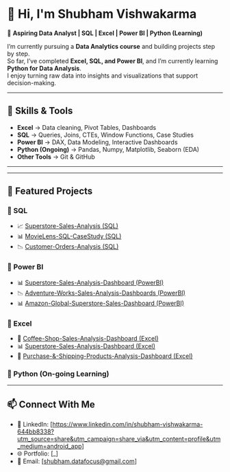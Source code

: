 # 👋 Hi, I'm Shubham Vishwakarma  

🎯 **Aspiring Data Analyst | SQL | Excel | Power BI | Python (Learning)**  

I’m currently pursuing a **Data Analytics course** and building projects step by step.  
So far, I’ve completed **Excel, SQL, and Power BI**, and I’m currently learning **Python for Data Analysis**.  
I enjoy turning raw data into insights and visualizations that support decision-making.  

---

## 🔧 Skills & Tools  
- **Excel** → Data cleaning, Pivot Tables, Dashboards  
- **SQL** → Queries, Joins, CTEs, Window Functions, Case Studies  
- **Power BI** → DAX, Data Modeling, Interactive Dashboards  
- **Python (Ongoing)** → Pandas, Numpy, Matplotlib, Seaborn (EDA)  
- **Other Tools** → Git & GitHub  

---


---

## 📂 Featured Projects  

### 🔹 SQL  
- 📈 [Superstore-Sales-Analysis (SQL)](https://github.com/ShubhamInnovate/Superstore-Sales-Analysis---SQL)
- 📊 [MovieLens-SQL-CaseStudy (SQL)](https://github.com/ShubhamInnovate/MovieLens-SQL-CaseStudy)
- 📉 [Customer-Orders-Analysis (SQL)](https://github.com/ShubhamInnovate/Customer-Orders-Analysis---SQL)

### 🔹 Power BI  
- 📊 [Superstore-Sales-Analysis-Dashboard (PowerBI)](https://github.com/ShubhamInnovate/Superstore-Sales-Analysis-Dashboard---PowerBI)
- 📉 [Adventure-Works-Sales-Analysis-Dashboards (PowerBI)](https://github.com/ShubhamInnovate/Adventure-Works-Sales-Analysis-Dashboards---PowerBI)
- 📊 [Amazon-Global-Superstore-Sales-Dashboard (PowerBI)](https://github.com/ShubhamInnovate/Amazon-Global-Superstore-Sales-Dashboard---PowerBI)


### 🔹 Excel  
- 📑 [Coffee-Shop-Sales-Analysis-Dashboard (Excel)](https://github.com/ShubhamInnovate/Coffee-Shop-Sales--Excel)
- 📊 [Superstore-Sales-Analysis-Dashboard  (Excel)](https://github.com/ShubhamInnovate/Superstore-Sales-Analysis-Dashboard---Excel)
- 📑 [Purchase-&-Shipping-Products-Analysis-Dashboard (Excel)](https://github.com/ShubhamInnovate/Purchase-Shipping-Products-Analysis-Dashboard---Excel)


### 🔹 Python (On-going Learning)  

---

## 📫 Connect With Me  
- 💼 LinkedIn: [https://www.linkedin.com/in/shubham-vishwakarma-644bb8338?utm_source=share&utm_campaign=share_via&utm_content=profile&utm_medium=android_app]  
- 🌐 Portfolio: [_]  
- 📧 Email: [shubham.datafocus@gmail.com]  
